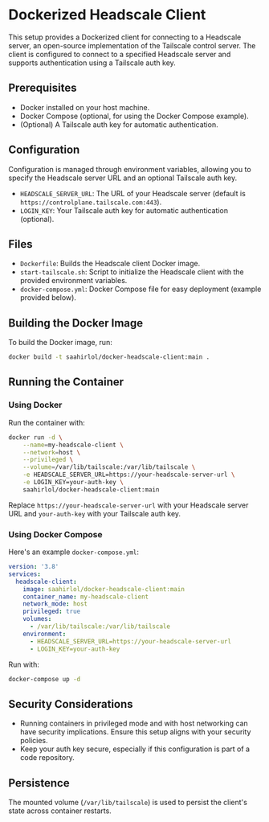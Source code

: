 
# Dockerized Headscale Client

This setup provides a Dockerized client for connecting to a Headscale server, an open-source implementation of the Tailscale control server. The client is configured to connect to a specified Headscale server and supports authentication using a Tailscale auth key.

## Prerequisites

- Docker installed on your host machine.
- Docker Compose (optional, for using the Docker Compose example).
- (Optional) A Tailscale auth key for automatic authentication.

## Configuration

Configuration is managed through environment variables, allowing you to specify the Headscale server URL and an optional Tailscale auth key.

- `HEADSCALE_SERVER_URL`: The URL of your Headscale server (default is `https://controlplane.tailscale.com:443`).
- `LOGIN_KEY`: Your Tailscale auth key for automatic authentication (optional).

## Files

- `Dockerfile`: Builds the Headscale client Docker image.
- `start-tailscale.sh`: Script to initialize the Headscale client with the provided environment variables.
- `docker-compose.yml`: Docker Compose file for easy deployment (example provided below).

## Building the Docker Image

To build the Docker image, run:

```bash
docker build -t saahirlol/docker-headscale-client:main .
```

## Running the Container

### Using Docker

Run the container with:

```bash
docker run -d \
    --name=my-headscale-client \
    --network=host \
    --privileged \
    --volume=/var/lib/tailscale:/var/lib/tailscale \
    -e HEADSCALE_SERVER_URL=https://your-headscale-server-url \
    -e LOGIN_KEY=your-auth-key \
    saahirlol/docker-headscale-client:main
```

Replace `https://your-headscale-server-url` with your Headscale server URL and `your-auth-key` with your Tailscale auth key.

### Using Docker Compose

Here's an example `docker-compose.yml`:

```yaml
version: '3.8'
services:
  headscale-client:
    image: saahirlol/docker-headscale-client:main
    container_name: my-headscale-client
    network_mode: host
    privileged: true
    volumes:
      - /var/lib/tailscale:/var/lib/tailscale
    environment:
      - HEADSCALE_SERVER_URL=https://your-headscale-server-url
      - LOGIN_KEY=your-auth-key
```

Run with:

```bash
docker-compose up -d
```

## Security Considerations

- Running containers in privileged mode and with host networking can have security implications. Ensure this setup aligns with your security policies.
- Keep your auth key secure, especially if this configuration is part of a code repository.

## Persistence

The mounted volume (`/var/lib/tailscale`) is used to persist the client's state across container restarts.

